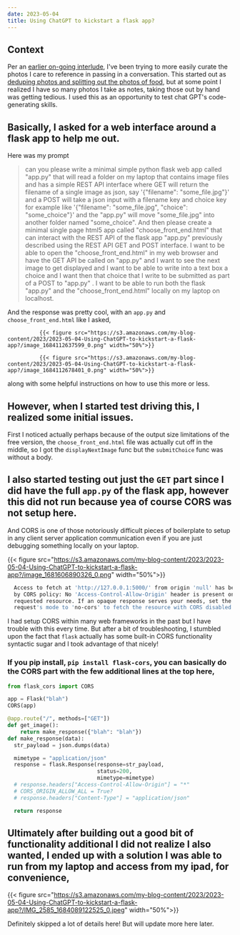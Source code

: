 ```yaml
---
date: 2023-05-04
title: Using ChatGPT to kickstart a flask app?
---
```



## Context
Per an [earlier on-going interlude](https://michal.piekarczyk.xyz/post/2022-11-12-food-not-food/), I've been trying to more easily curate the photos I care to reference in passing in a conversation. This started out as [deduping photos and splitting out the photos of food](https://github.com/namoopsoo/manage-my-photos),  but at some point I realized I have so many photos I take as notes, taking those out by hand was getting tedious. I used this as an opportunity to test chat GPT's code-generating skills.

## Basically, I asked for a web interface around a flask app to help me out.
Here was my prompt
> can you please write a minimal simple python flask web app called "app.py" that will read a folder on my laptop that contains image files and has a simple REST API interface where GET will return the filename of a single image as json, say '{"filename": "some_file.jpg"}' and a POST will take a json input with a filename key and choice key for example like '{"filename": "some_file.jpg", "choice": "some_choice"}' and the "app.py" will move "some_file.jpg" into another folder named "some_choice". And then please create a minimal  single page html5 app called "choose_front_end.html" that can interact with the REST API of the flask app "app.py" previously described using the REST API GET and POST interface. I want to be able to open the "choose_front_end.html" in my web browser and have the GET API be called on "app.py" and I want to see the next image to get displayed and I want to be able to write into a text box a choice and I want then that choice that I write to be submitted as part of a POST to "app.py" . I want to be able to run both the flask "app.py" and the "choose_front_end.html" locally on my laptop on localhost.

And the response was pretty cool, with an `app.py` and `choose_front_end.html` like I asked, 

              {{< figure src="https://s3.amazonaws.com/my-blog-content/2023/2023-05-04-Using-ChatGPT-to-kickstart-a-flask-app?/image_1684112637599_0.png" width="50%">}}

              {{< figure src="https://s3.amazonaws.com/my-blog-content/2023/2023-05-04-Using-ChatGPT-to-kickstart-a-flask-app?/image_1684112678401_0.png" width="50%">}}

along with some helpful instructions on how to use this more or less.

## However, when I started test driving this, I realized some initial issues. 
First I noticed actually perhaps because of the output size limitations of the free version, the `choose_front_end.html` file was actually cut off in the middle, so I got the `displayNextImage` func but the `submitChoice` func was without a body.

## I also started testing out just the `GET` part since I did have the full `app.py` of the flask app, however this did not run because yea of course CORS was not setup here. 
And CORS is one of those notoriously difficult pieces of boilerplate to setup in any client server application communication even if you are just debugging something locally on your laptop.

{{< figure src="https://s3.amazonaws.com/my-blog-content/2023/2023-05-04-Using-ChatGPT-to-kickstart-a-flask-app?/image_1681606890326_0.png" width="50%">}}

```sh
  Access to fetch at 'http://127.0.0.1:5000/' from origin 'null' has been blocked 
  by CORS policy: No 'Access-Control-Allow-Origin' header is present on the 
  requested resource. If an opaque response serves your needs, set the 
  request's mode to 'no-cors' to fetch the resource with CORS disabled.
```

I had setup CORS within many web frameworks in the past but I have trouble with this every time. But after a bit of troubleshooting, I stumbled upon the fact that `flask` actually has some built-in CORS functionality syntactic sugar and I took advantage of that nicely!

### If you pip install, `pip install flask-cors`, you can basically do the CORS part with the few additional lines at the top here, 
                  
```python
from flask_cors import CORS

app = Flask("blah")
CORS(app)

@app.route("/", methods=["GET"])
def get_image():
    return make_response({"blah": "blah"})
def make_response(data):
  str_payload = json.dumps(data)

  mimetype = "application/json"
  response = flask.Response(response=str_payload,
                            status=200,
                            mimetype=mimetype)
  # response.headers["Access-Control-Allow-Origin"] = "*"
  # CORS_ORIGIN_ALLOW_ALL = True?
  # response.headers["Content-Type"] = "application/json"

  return response
```

## Ultimately after building out a good bit of functionality additional I did not realize I also wanted, I ended up with a solution I was able to run from my laptop and access from my ipad, for convenience,
              
{{< figure src="https://s3.amazonaws.com/my-blog-content/2023/2023-05-04-Using-ChatGPT-to-kickstart-a-flask-app?/IMG_2585_1684089122525_0.jpeg" width="50%">}}

Definitely skipped a lot of details here! But will update more here later.

